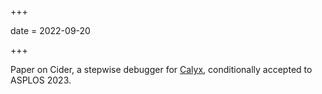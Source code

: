 +++

date = 2022-09-20

+++

Paper on Cider, a stepwise debugger for [Calyx](https://calyxir.org), conditionally accepted to ASPLOS 2023.
